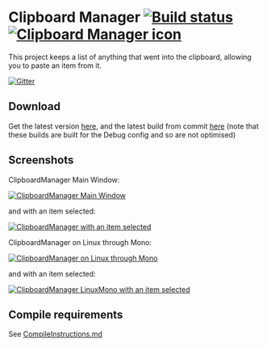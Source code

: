 # Clipboard Manager [![Build status](https://ci.appveyor.com/api/projects/status/g5rgh4tfm5fvk1ky)](https://ci.appveyor.com/project/Walkman100/clipboard-projects-844) [![Clipboard Manager icon][CM Icon]][CM Icon]
  [CM Icon]: https://raw.githubusercontent.com/Walkman100/ClipboardManager/master/My%20Project/animationmanager.ico
This project keeps a list of anything that went into the clipboard, allowing you to paste an item from it.

[![Gitter](https://badges.gitter.im/Join%20Chat.svg)](https://gitter.im/Walkman100/Walkman?utm_source=badge&utm_medium=badge&utm_campaign=pr-badge&utm_content=badge)

## Download
Get the latest version [here](https://github.com/Walkman100/ClipboardManager/releases), and the latest build from commit
[here](https://ci.appveyor.com/project/Walkman100/Clipboard-Projects-844/build/artifacts)
(note that these builds are built for the Debug config and so are not optimised)

## Screenshots
ClipboardManager Main Window:

[![ClipboardManager Main Window][MainWindow]][MainWindow]

  [MainWindow]: http://walkman100.github.io/images/Screenshots/My_Projects/ClipboardProjects/ManagerMainWindow.png

and with an item selected:

[![ClipboardManager with an item selected][ItemSelected]][ItemSelected]

  [ItemSelected]: http://walkman100.github.io/images/Screenshots/My_Projects/ClipboardProjects/ManagerMainWindowItemSelected.png

ClipboardManager on Linux through Mono:

[![ClipboardManager on Linux through Mono][LinuxMono]][LinuxMono]

  [LinuxMono]: http://walkman100.github.io/images/Screenshots/My_Projects/ClipboardProjects/ManagerLinuxMono.png

and with an item selected:

[![ClipboardManager LinuxMono with an item selected][LinuxMono ItemSelected]][LinuxMono ItemSelected]

  [LinuxMono ItemSelected]: http://walkman100.github.io/images/Screenshots/My_Projects/ClipboardProjects/ManagerLinuxMonoItemSelected.png

## Compile requirements
See [CompileInstructions.md](https://github.com/Walkman100/gists/blob/master/CompileInstructions.md)
